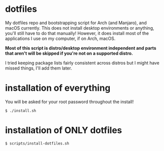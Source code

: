 # dotfiles
My dotfiles repo and bootstrapping script for Arch (and Manjaro), and macOS currently.
This does not install desktop environments or anything, you'll still have to do that manually!
However, it does install most of the applications I use on my computer, if on Arch, macOS.

**Most of this script is distro/desktop environment independent and parts that aren't will be
skipped if you're not on a supported distro.**

I tried keeping package lists fairly consistent across distros but I might have missed things, I'll
add them later.

# installation of everything
You will be asked for your root password throughout the install!
```
$ ./install.sh
```

# installation of ONLY dotfiles
```
$ scripts/install-dotfiles.sh
```

